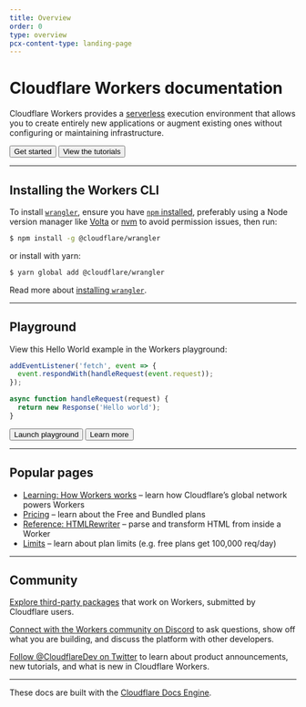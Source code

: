```yaml
---
title: Overview
order: 0
type: overview
pcx-content-type: landing-page
---
```


# Cloudflare Workers documentation

Cloudflare Workers provides a [serverless](https://www.cloudflare.com/learning/serverless/what-is-serverless/) execution environment that allows you to create entirely new applications or augment existing ones without configuring or maintaining infrastructure.

<ButtonGroup>
  <Button type="primary" href="/get-started/guide">
    Get started
  </Button>
  <Button type="secondary" href="/tutorials">
    View the tutorials
  </Button>
</ButtonGroup>

---

## Installing the Workers CLI

To install [`wrangler`](https://github.com/cloudflare/wrangler), ensure you have [`npm` installed](https://www.npmjs.com/get-npm), preferably using a Node version manager like [Volta](https://volta.sh/) or [nvm](https://github.com/nvm-sh/nvm) to avoid permission issues, then run:

```sh
$ npm install -g @cloudflare/wrangler
```

or install with yarn:

```sh
$ yarn global add @cloudflare/wrangler
```

Read more about [installing `wrangler`](/cli-wrangler/install-update).

---

## Playground

View this Hello World example in the Workers playground:

```js
addEventListener('fetch', event => {
  event.respondWith(handleRequest(event.request));
});

async function handleRequest(request) {
  return new Response('Hello world');
}
```

<ButtonGroup>
  <Button
    type="primary"
    href="https://cloudflareworkers.com/#36ebe026bf3510a2e5acace89c09829f:about:blank"
  >
    Launch playground
  </Button>
  <Button type="secondary" href="/learning/playground">
    Learn more
  </Button>
</ButtonGroup>

---

## Popular pages

- [Learning: How Workers works](/learning/how-workers-works) – learn how Cloudflare’s global network powers Workers
- [Pricing](/platform/pricing) – learn about the Free and Bundled plans
- [Reference: HTMLRewriter](/runtime-apis/html-rewriter) – parse and transform HTML from inside a Worker
- [Limits](/platform/limits) – learn about plan limits (e.g. free plans get 100,000 req/day)

---

## Community

[Explore third-party packages](https://workers.cloudflare.com/works) that work on Workers, submitted by Cloudflare users.

[Connect with the Workers community on Discord](https://discord.gg/cloudflaredev) to ask questions, show off what you are building, and discuss the platform with other developers.

[Follow @CloudflareDev on Twitter](https://twitter.com/cloudflaredev) to learn about product announcements, new tutorials, and what is new in Cloudflare Workers.

---

These docs are built with the [Cloudflare Docs Engine](https://developers.cloudflare.com/docs-engine/).
